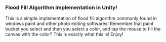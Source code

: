 ### Flood Fill Algorithm implementation in Unity!
This is a simple implementation of flood fill algorithm commonly found in windows paint and other photo editing softwares!
Remember that paint bucket you select and then you select a color, and tap the mouse to fill the canvas with the color? This is exactly what this is!
Enjoy! 
